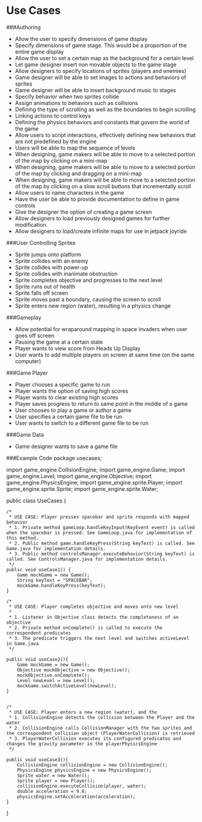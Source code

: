 Use Cases
===========

###Authoring
* Allow the user to specify dimensions of game display
* Specify dimensions of game stage. This would be a proportion of the entire game display
* Allow the user to set a certain map as the background for a certain level
* Let game designer insert non movable objects to the game stage
* Allow designers to specify locations of sprites (players and enemies)
* Game designer will be able to set images to actions and behaviors of sprites
* Game designer will be able to insert background music to stages
* Specify behavior when two sprites collide
* Assign animations to behaviors such as collisions
* Defining the type of scrolling as well as the boundaries to begin scrolling
* Linking actions to control keys
* Defining the physics behaviors and constants that govern the world of the game
* Allow users to script interactions, effectively defining new behaviors that are not predefined by the engine
* Users will be able to map the sequence of levels
* When designing, game makers will be able to move to a selected portion of the map by clicking on a mini-map
* When designing, game makers will be able to move to a selected portion of the map by clicking and dragging on a mini-map
* When designing, game makers will be able to move to a selected portion of the map by clicking on a slow scroll buttons that incrementally scroll
* Allow users to name characters in the game
* Have the user be able to provide documentation to define in game controls
* Give the designer the option of creating a game screen
* Allow designers to load previously designed games for further modification.
* Allow designers to load/create infinite maps for use in jetpack joyride

###User Controlling Sprites
* Sprite jumps onto platform
* Sprite collides with an enemy
* Sprite collides with power-up
* Sprite collides with inanimate obstruction
* Sprite completes objective and progresses to the next level
* Sprite runs out of health
* Sprite falls off screen
* Sprite moves past a boundary, causing the screen to scroll
* Sprite enters new region (water), resulting in a physics change

###Gameplay
* Allow potential for wraparound mapping in space invaders when user goes off screen
* Pausing the game at a certain state
* Player wants to view score from Heads Up Display
* User wants to add multiple players on screen at same time (on the same computer)

###Game Player
* Player chooses a specific game to run
* Player wants the option of saving high scores
* Player wants to clear existing high scores
* Player saves progress to return to same point in the middle of a game
* User chooses to play a game or author a game
* User specifies a certain game file to be run
* User wants to switch to a different game file to be run

###Game Data
* Game designer wants to save a game file

###Example Code
package usecases;

import game_engine.CollisionEngine;
import game_engine.Game;
import game_engine.Level;
import game_engine.Objective;
import game_engine.PhysicsEngine;
import game_engine.sprite.Player;
import game_engine.sprite.Sprite;
import game_engine.sprite.Water;

public class UseCases {
	
	/* 
	 * USE CASE: Player presses spacebar and sprite responds with mapped behavior
	 * 1. Private method gameLoop.handleKeyInput(KeyEvent event) is called when the spacebar is pressed. See GameLoop.java for implementation of this method.
	 * 2. Public method game.handleKeyPress(String keyText) is called. See Game.java for implementation details.
	 * 3. Public method controlsManager.executeBehavior(String keyText) is called. See ControlsManager.java for implementation details.
	 */
	public void useCase1() {
		Game mockGame = new Game();
		String keyText = "SPACEBAR";
		mockGame.handleKeyPress(keyText);
	}
	
	/*
	 * USE CASE: Player completes objective and moves onto new level
	 * 
	 * 1. Listener in Objective class detects the completeness of an objective
	 * 2. Private method onComplete() is called to execute the correspondent predicates
	 * 3. The predicate triggers the next level and switches activeLevel in Game.java
	 */
	
	public void useCase2(){
		Game mockGame = new Game();
		Objective mockObjective = new Objective();
		mockObjective.onComplete();
		Level newLevel = new Level();
		mockGame.switchActiveLevel(newLevel);
	}
	
	
	/*
	 * USE CASE: Player enters a new region (water), and the 
	 * 1. CollisionEngine detects the collision between the Player and the water
	 * 2. CollisionEngine calls CollisionManager with the two sprites and the correspondent collision object (PlayerWaterCollision) is retrieved
	 * 3. PlayerWaterCollision executes its configured predicates and changes the gravity parameter in the playerPhysicsEngine
	 */
	
	public void useCase3(){
		CollisionEngine collisionEngine = new CollisionEngine();
		PhysicsEngine physicsEngine = new PhysicsEngine();
		Sprite water = new Water();
		Sprite player = new Player();
		collisionEngine.executeCollision(player, water);
		double acceleration = 9.8;
		physicsEngine.setAcceleration(acceleration);
	}
	
	

}


